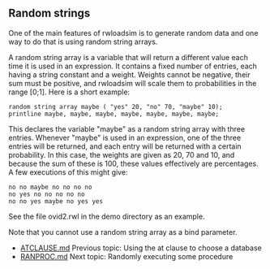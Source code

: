 ## Random strings
One of the main features of rwloadsim is to generate random data and 
one way to do that is using random string arrays.

A random string array is a variable that will return a different value 
each time it is used in an expression.
It contains a fixed number of entries, each having a string constant 
and a weight.
Weights cannot be negative, their sum must be positive, and rwloadsim 
will scale them to probabilities in the range [0;1].
Here is a short example:
```
random string array maybe ( "yes" 20, "no" 70, "maybe" 10);
printline maybe, maybe, maybe, maybe, maybe, maybe, maybe;
```
This declares the variable "maybe" as a random string array with three 
entries.
Whenever "maybe" is used in an expression, one of the three entries 
will be returned, and each entry will be returned with a certain 
probability.
In this case, the weights are given as 20, 70 and 10, and because the 
sum of these is 100, these values effectively are percentages.
A few executions of this might give:
```
no no maybe no no no no
no yes no no no no no
no no yes maybe no yes yes
```
See the file ovid2.rwl in the demo directory as an example.

Note that you cannot use a random string array as a bind parameter.

* [ATCLAUSE.md](ATCLAUSE.md) Previous topic: Using the at clause to choose a database
* [RANPROC.md](RANPROC.md) Next topic: Randomly executing some procedure
